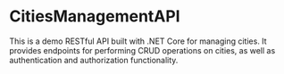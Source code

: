 # CitiesManagementAPI
This is a demo RESTful API built with .NET Core for managing cities. It provides endpoints for performing CRUD operations on cities, as well as authentication and authorization functionality.
